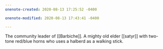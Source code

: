 ```yaml
---
onenote-created: 2020-08-13 17:25:52 -0400

onenote-modified: 2020-08-13 17:43:41 -0400

---
```


The community leader of [[Barbiche]]. A mighty old elder [[satyr]] with two-tone red/blue horns who uses a halberd as a walking stick.
